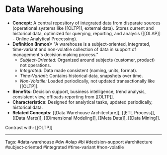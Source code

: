 # Data Warehousing

*   **Concept:** A central repository of integrated data from disparate sources (operational systems like [[OLTP]], external data). Stores current and historical data, optimized for querying, reporting, and analysis ([[OLAP]] - Online Analytical Processing).
*   **Definition (Inmon):** "A warehouse is a subject-oriented, integrated, time-variant and non-volatile collection of data in support of management's decision making process."
    *   *Subject-Oriented:* Organized around subjects (customer, product) not operations.
    *   *Integrated:* Data made consistent (naming, units, format).
    *   *Time-Variant:* Contains historical data, snapshots over time.
    *   *Non-Volatile:* Loaded periodically, not updated transactionally like [[OLTP]].
*   **Benefits:** Decision support, business intelligence, trend analysis, consistent view, offloads reporting from [[OLTP]].
*   **Characteristics:** Designed for analytical tasks, updated periodically, historical data.
*   **Related Concepts:** [[Data Warehouse Architecture]], [[ETL Process]], [[Data Marts]], [[Dimensional Modeling]], [[Meta Data]], [[Data Mining]].

Contrast with: [[OLTP]]

---
Tags: #data-warehouse #dw #olap #bi #decision-support #architecture #subject-oriented #integrated #time-variant #non-volatile 